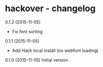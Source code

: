hackover - changelog
====================

0.1.2 (2015-11-05)
- Fix font sorting

0.1.1 (2015-11-05)
+ Add Hack local install (no webfont loading)

0.1.0 (2015-11-05)
Initial version
